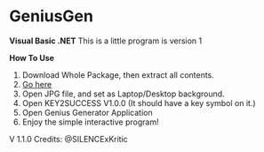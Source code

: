 # GeniusGen
**Visual Basic .NET**
This is a little program is version 1

**How To Use**

1) Download Whole Package, then extract all contents.
2) [Go here](https://github.com/SILENCExKritic/GeniusGen/tree/main/Wallpaper)
3) Open JPG file, and set as Laptop/Desktop background.
4) Open KEY2SUCCESS V1.0.0 (It should have a key symbol on it.)
5) Open Genius Generator Application
6) Enjoy the simple interactive program!


V 1.1.0
Credits: 
@SILENCExKritic


